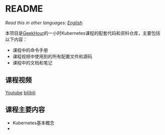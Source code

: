 # README

_Read this in other languages:_
[_English_](README.md)


本项目是[GeekHour](https://geekhour.net)的一小时Kubernetes课程的配套代码和资料仓库，主要包括以下内容：

- 课程中的命令手册
- 课程视频中使用到的所有配置文件和源码
- 课程中的文档和笔记

## 课程视频
[Youtube]()
[bilibili]()

## 课程主要内容

- Kubernetes基本概念
-
